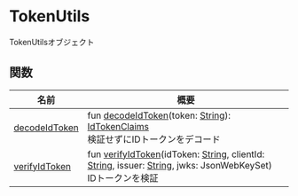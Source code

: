 # TokenUtils

TokenUtilsオブジェクト

## 関数

| 名前                                | 概要                                                                                                                                                                                                                                                                                                                                                           |
| ----------------------------------- | ----------------------------------------------------------------------------------------------------------------------------------------------------------------------------------------------------------------------------------------------------------------------------------------------------------------------------------------------------------------- |
| [decodeIdToken](decode-id-token.md) | fun [decodeIdToken](decode-id-token.md)(token: [String](https://kotlinlang.org/api/latest/jvm/stdlib/kotlin/-string/index.html)): [IdTokenClaims](../../io.logto.sdk.core.type/-id-token-claims/index.md)<br/>検証せずにIDトークンをデコード                                                                                                                |
| [verifyIdToken](verify-id-token.md) | fun [verifyIdToken](verify-id-token.md)(idToken: [String](https://kotlinlang.org/api/latest/jvm/stdlib/kotlin/-string/index.html), clientId: [String](https://kotlinlang.org/api/latest/jvm/stdlib/kotlin/-string/index.html), issuer: [String](https://kotlinlang.org/api/latest/jvm/stdlib/kotlin/-string/index.html), jwks: JsonWebKeySet)<br/>IDトークンを検証 |